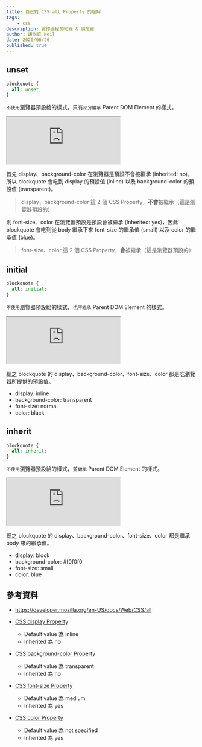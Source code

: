 ```yaml
---
title: 自己對 CSS all Property 的理解
tags:
    - css
description: 實作過程的紀錄 & 備忘錄
author: 謝尚庭 Neil
date: 2020/06/26
published: true
---
```


## unset

```css
blockquote {
  all: unset;
}
```

`不使用`瀏覽器預設給的樣式，只有`部分繼承` Parent DOM Element 的樣式。

<iframe class="sample-code-frame" id="frame_ex1"  height="125" src="https://yari-demos.prod.mdn.mozit.cloud/en-US/docs/Web/CSS/all/_sample_.allunset.html" loading="lazy"></iframe>

首先 display、background-color 在瀏覽器是預設不會被繼承 (Inherited: no)，所以 blockquote 會吃到 display 的預設值 (inline) 以及 background-color 的預設值 (transparent)。

> display、background-color 這 2 個 CSS Property，**不會**被繼承（這是瀏覽器預設的）

則 font-size、color 在瀏覽器預設是預設會被繼承 (Inherited: yes)，因此 blockquote 會吃到從 body 繼承下來 font-size 的繼承值 (small) 以及 color 的繼承值 (blue)。

> font-size、color 這 2 個 CSS Property，**會**被繼承（這是瀏覽器預設的）

## initial

```css
blockquote {
  all: initial;
}
```

`不使用`瀏覽器預設給的樣式，也`不繼承` Parent DOM Element 的樣式。

<iframe class="sample-code-frame" id="frame_ex2"  height="125" src="https://yari-demos.prod.mdn.mozit.cloud/en-US/docs/Web/CSS/all/_sample_.allinitial.html" loading="lazy"></iframe>

總之 blockquote 的 display、background-color、font-size、color 都是吃瀏覽器所提供的預設值。

- display: inline
- background-color: transparent
- font-size: normal
- color: black

## inherit

```css
blockquote {
  all: inherit;
}
```

`不使用`瀏覽器預設給的樣式，並`繼承` Parent DOM Element 的樣式。

<iframe class="sample-code-frame" id="frame_ex3"  height="125" src="https://yari-demos.prod.mdn.mozit.cloud/en-US/docs/Web/CSS/all/_sample_.allinherit.html" loading="lazy"></iframe>


總之 blockquote 的 display、background-color、font-size、color 都是繼承 body 來的繼承值。

- display: block
- background-color: #f0f0f0
- font-size: small
- color: blue

## 參考資料

- <https://developer.mozilla.org/en-US/docs/Web/CSS/all>

- [CSS display Property](https://www.w3schools.com/cssref/pr_class_display.asp)
  - Default value 為 inline
  - Inherited 為 no

- [CSS background-color Property](https://www.w3schools.com/cssref/pr_background-color.asp)
  - Default value 為 transparent
  - Inherited 為 no

- [CSS font-size Property](https://www.w3schools.com/cssref/pr_font_font-size.asp)
  - Default value 為 medium
  - Inherited 為 yes

- [CSS color Property](https://www.w3schools.com/cssref/pr_text_color.asp)
  - Default value 為 not specified
  - Inherited 為 yes
